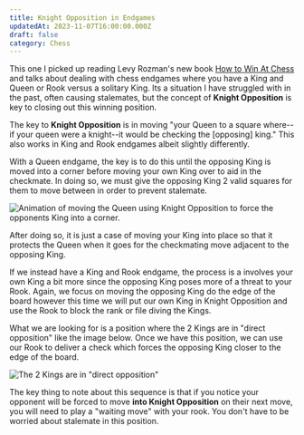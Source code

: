```yaml
---
title: Knight Opposition in Endgames
updatedAt: 2023-11-07T16:00:00.000Z
draft: false
category: Chess
---
```


This one I picked up reading Levy Rozman's new book [How to Win At Chess](https://www.goodreads.com/en/book/show/125107160 "How to Win at Chess") and talks about dealing with chess endgames where you have a King and Queen or Rook versus a solitary King. Its a situation I have struggled with in the past, often causing stalemates, but the concept of **Knight Opposition** is key to closing out this winning position.

The key to **Knight Opposition** is in moving "your Queen to a square where--if your queen were a knight--it would be checking the \[opposing] king." This also works in King and Rook endgames albeit slightly differently.

With a Queen endgame, the key is to do this until the opposing King is moved into a corner before moving your own King over to aid in the checkmate. In doing so, we must give the opposing King 2 valid squares for them to move between in order to prevent stalemate.

![Animation of moving the Queen using Knight Opposition to force the opponents King into a corner.](/public/assets/assets/phpT8ccC9.gif "Animation courtesy of Chess.com")

After doing so, it is just a case of moving your King into place so that it protects the Queen when it goes for the checkmating move adjacent to the opposing King.

If we instead have a King and Rook endgame, the process is a involves your own King a bit more since the opposing King poses more of a threat to your Rook. Again, we focus on moving the opposing King do the edge of the board however this time we will put our own King in Knight Opposition and use the Rook to block the rank or file diving the Kings.

What we are looking for is a position where the 2 Kings are in "direct opposition" like the image below. Once we have this position, we can use our Rook to deliver a check which forces the opposing King closer to the edge of the board.

![The 2 Kings are in "direct opposition"](/public/assets/assets/phpmfJBKr.png "Image courtesy of Chess.com")

The key thing to note about this sequence is that if you notice your opponent will be forced to move **into Knight Opposition** on their next move, you will need to play a "waiting move" with your rook. You don't have to be worried about stalemate in this position.
